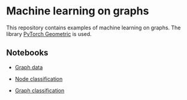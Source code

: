 # Machine learning on graphs

This repository contains examples of machine learning on graphs.
The library [PyTorch Geometric](https://pytorch-geometric.readthedocs.io/en/latest/) is used.

## Notebooks

- [Graph data](notebooks/data.ipynb)

- [Node classification](notebooks/node_classif.ipynb)

- [Graph classification](notebooks/graph_classif.ipynb)

